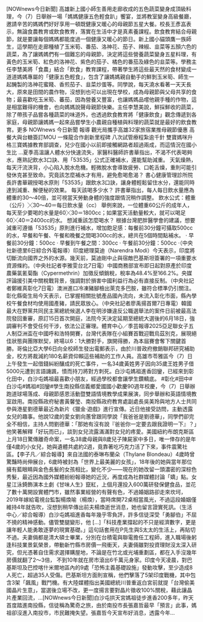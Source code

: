 [NOWnews今日新聞] 高雄新上國小師生善用走廊收成的五色蔬菜變身成頂級料理，今（7）日舉辦一場「媽媽健康五色輕食趴」饗宴，並將教室變身高級餐廳，邀請辛苦的媽媽們好好享用一頓既健康又暖心的母親節五星大餐。校長王彥嵓表示，無論食農教育或飲食教育，落實在生活中才是真素養課程。飲食教育結合母親節，就是要讓每個媽媽都能度過一個健康又暖心的節日。新上國小貓頭鷹一族師生，這學期在走廊種植了玉米筍、番茄、洛神花、茄子、辣椒、韭菜等五顏六色的蔬菜，為了讓媽媽們有一個難忘的母親節，決定將這些營養蔬菜變身五星料理，有黃色的玉米筍、紅色的洛神花、紫色的茄子、橘色的番茄及綠色的韭菜等。學務主任李慧美將「食農」結合「飲食」教育課程，帶著學生將這些最天然的食材變成一道道媽媽專屬的「健康五色輕食」，包含了讓媽媽親自動手的鮮剝玉米筍、師生一起醃製的洛神花蜜餞、香煎茄子、韭菜炒蛋等。同學說，每天澆水看著一天天長大，原來是田間的農作物，沒想到也可以出現在學校，成為母親節與父母共享的食物；最喜歡吃玉米筍、蕃茄，因為營養又豐富，也讓媽媽品嚐他親手種的作物，這是相當難得的機會，也向媽媽說聲母親節快樂。主任李慧美說，鮮採鮮收的蔬菜，除了帶孩子品嘗各種蔬菜的味道外，也透過飲食教育將「健康飲食」觀念傳遞到各家庭，母親節讓媽媽一起來品嘗學生小農親自種植與料理的蔬菜就是最好的飲食教育。更多 NOWnews 今日新聞 報導 觀光局攜手高雄32家旅宿業推母親節優惠 高餐大與台糖簽訂MOU 一條龍合作創新里程碑 八次試管療程紮逾千針 雙寶媽咪升格三寶媽據教育部調查，兒少在國小以前即接觸網路者超過兩成，而這情況在國小生比 ...夏季高溫讓人體水分快速流失，家醫科醫師許書華指出，不渴不代表喝夠水，應熟記飲水3口訣、用「53535」公式正確補水，還能幫助減重。 天氣燥熱，每天汗流浹背，小心陷入脫水危機。輕微脫水會導致疲勞、口乾舌燥，重則可能引發休克甚至致命。究竟該怎麼補水才有用，避免愈喝愈渴？ 書心健康管理診所院長許書華親授喝水原則「53535」跟飲水3口訣，讓身體輕鬆留住水分，還能同時達到減重、解便秘的效果。 每天該喝多少水？ 許書華指出，每人每日飲水量應為體重的30～40倍，並可視當天勞動身體的強度跟情況稍作調整。 飲水公式：體重（公斤）╳30～40＝每日飲水量（cc） 舉例來說，一位體重60公斤的成年人，每天至少要喝的水量是60╳30＝1800cc；如果當天活動量較大，就可以喝足60╳40＝2400cc的水。 想減重該怎麼喝水？ 根據台灣肥胖醫學會的建議，想要減重可遵循「53535」原則進行補水，增加飽足感：每餐前30分鐘可攝取500cc的水，早餐和午餐、午餐和晚餐之間喝300cc的水，總共在5個時間點補水。 ‧ 早餐前30分鐘：500cc ‧ 早餐到午餐之間：300cc ‧ 午餐前30分鐘：500cc ‧（中央社新德里6日綜合外電報導）印度總理莫迪（Narendra Modi）今天表示，印度將切斷流向國界之外的水源。幾天前，莫迪剛中止與宿敵巴基斯坦簽署的一項重要水資源條約。（中央社記者李雅雯台北7日電）中國商務部宣布即日起對原產於印度農藥氯氰菊酯（Cypermethrin）加徵反傾銷稅，稅率為48.4%至166.2%。央媒評論援引美中關稅戰背景，強調對於損害中國利益行為必有直接反制。（中央社記者鄭維真彰化7日電）澳洲進口冷凍豬腳檢出萊克多巴胺，雖符合標準仍引關注。彰化縣衛生局今天表示，已掌握相關批號產品國內流向，未流入彰化市面，縣內學校午餐食材均使用國產豬，請民眾放心。（中央社記者廖禹揚首爾7日專電）韓國最大在野黨共同民主黨總統候選人李在明涉嫌違反公職選舉法的案件日前被最高法院發回重審，原訂15日首次開庭，法院今天決定延期至總統大選後的6月18日，強調審判不會受任何干涉，依法公正審理。體育中心／季芸報導2025亞足聯女子五人制亞洲盃在中國呼和浩特開賽，台灣代表隊在小組賽首戰迎戰烏茲別克，展現絕佳狀態與團隊默契，終場以6：1大勝對手，旗開得勝，為本屆賽會奪下關鍵首勝。哥倫比亞大學6日向全校師生發出電郵表示，由於川普政府撤銷聯邦研究補助金，校方將裁減約180名薪資仰賴這些補助的工作人員。高雄市苓雅區今（7）日上午發生一起借錢糾紛釀成的死亡事件，一名34歲黃姓男子因向35歲王姓男子借5000元遭到言語譏諷，憤而持刀將對方刺死。白沙屯媽祖進香回鑾，已經來到彰化田中，白沙屯媽祖最喜歡小朋友，經過學校都會讓學生鑽轎底。 #彰化#田中#白沙屯#媽祖#回鑾#學生南投縣信義鄉愛國國小歡慶90週年校慶，今（7）日舉辦跑道球場落成、母親節感恩活動暨雙語情境教學成果展演，同步舉辦和英語情境教室啟用。南投縣政府秘書黃馨瑩、南投縣政府教育處副處長吳美玲與地方人士共同參與港星劉德華最近為新片《獵金·遊戲》進行宣傳。近日他接受訪問，主動透露女兒的趣事。他說12歲的愛女劉向蕙曾跟同學說「我爸爸是劉德華」，同學們卻完全不相信，主持人問劉德華：「那她有沒有說『爸爸你一定要去跟我證明一下』？」他笑著解釋「好玩而已」，談到女兒流露滿滿對女兒的疼愛。美國紐約布朗克斯區上月18日驚傳離奇命案，一名38歲母親與8歲兒子陳屍家中多日，唯一倖存的是年僅4歲的小女兒，她與遺體共處約2週，竟靠著吃巧克力活了下來，事件震驚社區。【李子凡／綜合報導】來自法國的泰琳布蘭朵（Thylane Blondeau）4歲時曾驚豔時尚伸展台，6歲時被封為「世界上最美麗的女孩」，18年後的她與當年那位擁有藍眼睛與金色長髮的女孩相比，變化不少——現在的她改留一頭濃密的深棕色秀髮，最近因為國外媒體紛紛報導她的近況，再度成為社群媒體討論「嬌」點。女星江泳錡飾演本土劇《甘味人生》竄紅，上個月還投入600萬研發保健食品，並花了數十萬開設實體門市，雖然事業經營的有聲有色，不過婚姻路卻走來坎坷，2019年嫁給電視台監製楊煥喻（楊煥），當時席開72桌相當風光，不過這段婚姻僅維持4年就告吹，沒想到稍早傳出前夫楊煥逝世消息，她也留言證實死訊。（生活中心／綜合報導）白沙屯媽祖進香每年幾乎零負評，許多信徒深受「勇腳伯」不屈不撓的精神感動。儘管雙腿變形，他 […]「科技產業撐起的不只是經濟數字，更是讓年輕人能勇敢逐夢的現實基礎。」這句話套用在P先生與S太太的生活上，再貼切不過。夫妻倆都是清大碩士畢業，分別在台積電與聯電擔任工程師，進入職場後躬逢科技業景氣榮景，帶動新竹縣市房價一飛衝天，夫妻倆雖對投資理財沒太深入研究，但光憑著自住需求選擇購屋地，不論是在竹北或光埔重劃區，都在入手沒幾年房價就翻了2～3倍， 不到10年就在房市滾出6千萬元身家。印度今天凌晨，對巴基斯坦及巴控喀什米爾地區內的9處「恐怖主義基礎設施」發動攻擊，至少造成8人死亡，超過35人受傷。巴基斯坦方面則宣稱，他們擊落了5架印度戰機，其中包含3架「飆風」戰鬥機。有大陸媒體指出美國總統川普重返白宮前就提「台灣偷美國晶片生意」，當選後立場不改，更一度揚言要對晶片徵收100%關稅，藉此讓晶片產業回流，...[NOWnews今日新聞]白沙屯拱天宮媽祖徒步進香200多年，昨天首度踏進南投縣，信徒稱為驚奇之旅，由於南投市長張嘉哲最早「預言」此事，媽祖卻沒進入南投市，市民難掩失望。張嘉哲今天宣布好消息，透露今年...